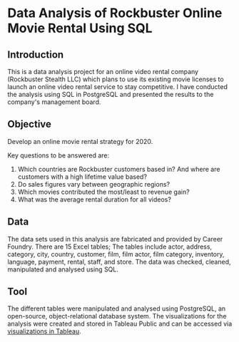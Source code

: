 # Data Analysis of Rockbuster Online Movie Rental Using SQL
## Introduction
This is a data analysis project for an online video rental company (Rockbuster Stealth LLC) which plans to use its existing movie licenses to launch an online video rental service to stay competitive. I have conducted the analysis using SQL in PostgreSQL and presented the results to the company's management board.

## Objective
Develop an online movie rental strategy for 2020.

Key questions to be answered are:
1. Which countries are Rockbuster customers based in? And where are customers with a high lifetime value based?
2. Do sales figures vary between geographic regions?
3. Which movies contributed the most/least to revenue gain?
4. What was the average rental duration for all videos?

## Data
The data sets used in this analysis are fabricated and provided by Career Foundry. There are 15 Excel tables; The tables include actor, address, category, city, country, customer, film, film actor, film category, inventory, language, payment, rental, staff, and store. The data was checked, cleaned, manipulated and analysed using SQL. 

## Tool
The different tables were manipulated and analysed using PostgreSQL, an open-source, object-relational database system. The visualizations for the analysis were created and stored in Tableau Public and can be accessed via [visualizations in Tableau](https://public.tableau.com/app/profile/kimsan.mak/viz/Rockbusteronlinemovierental/Story1?publish=yes).



